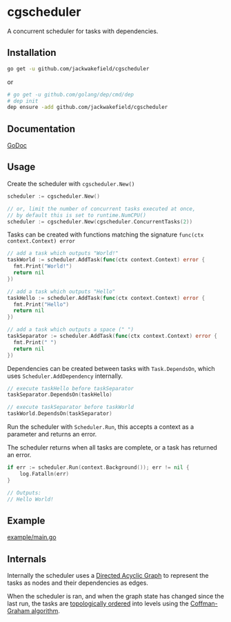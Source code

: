 # cgscheduler

A concurrent scheduler for tasks with dependencies.

## Installation

```bash
go get -u github.com/jackwakefield/cgscheduler
```

or 

```bash
# go get -u github.com/golang/dep/cmd/dep
# dep init
dep ensure -add github.com/jackwakefield/cgscheduler
```

## Documentation

[GoDoc](http://godoc.org/github.com/jackwakefield/cgscheduler)

## Usage

Create the scheduler with `cgscheduler.New()`

```go
scheduler := cgscheduler.New()

// or, limit the number of concurrent tasks executed at once,
// by default this is set to runtime.NumCPU()
scheduler := cgscheduler.New(cgscheduler.ConcurrentTasks(2))
```

Tasks can be created with functions matching the signature `func(ctx context.Context) error` 

```go
// add a task which outputs "World!"
taskWorld := scheduler.AddTask(func(ctx context.Context) error {
  fmt.Print("World!")
  return nil
})

// add a task which outputs "Hello"
taskHello := scheduler.AddTask(func(ctx context.Context) error {
  fmt.Print("Hello")
  return nil
})

// add a task which outputs a space (" ")
taskSeparator := scheduler.AddTask(func(ctx context.Context) error {
  fmt.Print(" ")
  return nil
})
```

Dependencies can be created between tasks with `Task.DependsOn`, which uses `Scheduler.AddDependency` internally.

```go
// execute taskHello before taskSeparator
taskSeparator.DependsOn(taskHello)

// execute taskSeparator before taskWorld
taskWorld.DependsOn(taskSeparator)
```

Run the scheduler with `Scheduler.Run`, this accepts a context as a parameter and returns an error.

The scheduler returns when all tasks are complete, or a task has returned an error.

```go
if err := scheduler.Run(context.Background()); err != nil {
	log.Fatalln(err)
}

// Outputs:
// Hello World!
```

## Example

[example/main.go](https://github.com/jackwakefield/cgscheduler/blob/master/example/main.go)

## Internals

Internally the scheduler uses a [Directed Acyclic Graph](https://github.com/jackwakefield/graff) to represent the tasks as nodes and their dependencies as edges.

When the scheduler is ran, and when the graph state has changed since the last run, the tasks are [topologically ordered](https://en.wikipedia.org/wiki/Topological_order) into levels using the [Coffman-Graham algorithm](https://en.wikipedia.org/wiki/Coffman–Graham_algorithm).